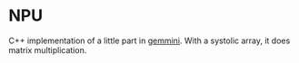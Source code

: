 # NPU

C++ implementation of a little part in [gemmini](https://github.com/ucb-bar/gemmini).
With a systolic array, it does matrix multiplication.
